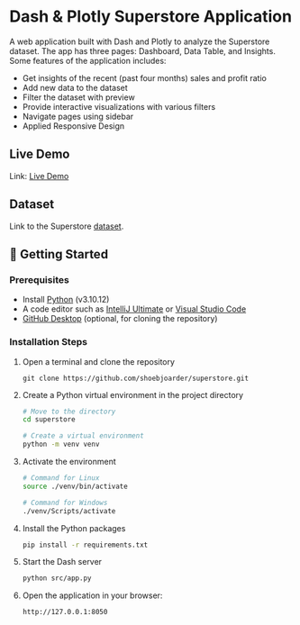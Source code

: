 # Dash & Plotly Superstore Application

A web application built with Dash and Plotly to analyze the Superstore dataset. The app has three pages: Dashboard, Data Table, and Insights. Some features of the application includes:

- Get insights of the recent (past four months) sales and profit ratio
- Add new data to the dataset
- Filter the dataset with preview
- Provide interactive visualizations with various filters
- Navigate pages using sidebar
- Applied Responsive Design

## Live Demo

Link: [Live Demo](https://shoeb-superstore.onrender.com/)

## Dataset

Link to the Superstore [dataset](https://datawonders.atlassian.net/wiki/spaces/TABLEAU/blog/2022/10/26/1953431553/Where+Can+I+Find+Superstore+Sales).

## 🚀 Getting Started

### Prerequisites

- Install [Python](https://www.python.org/downloads/release/python-31012/) (v3.10.12)
- A code editor such as [IntelliJ Ultimate](https://www.jetbrains.com/idea/download) or [Visual Studio Code](https://code.visualstudio.com/download)
- [GitHub Desktop](https://desktop.github.com/) (optional, for cloning the repository)

### Installation Steps

1. Open a terminal and clone the repository

   ```
   git clone https://github.com/shoebjoarder/superstore.git
   ```

2. Create a Python virtual environment in the project directory

   ```bash
   # Move to the directory
   cd superstore 

   # Create a virtual environment
   python -m venv venv
   ```

3. Activate the environment

   ```bash
   # Command for Linux
   source ./venv/bin/activate
   
   # Command for Windows
   ./venv/Scripts/activate
   ```

4. Install the Python packages

   ```bash
   pip install -r requirements.txt
   ```

5. Start the Dash server

   ```bash
   python src/app.py
   ```

7. Open the application in your browser:

   ```
   http://127.0.0.1:8050
   ```
